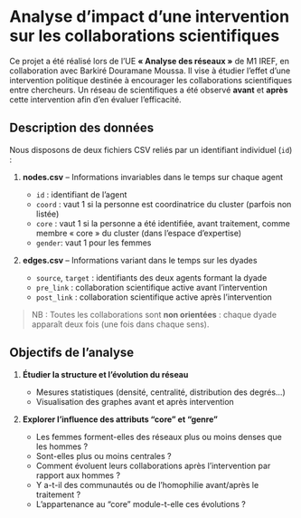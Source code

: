 # Analyse d’impact d’une intervention sur les collaborations scientifiques

Ce projet a été réalisé lors de l’UE **« Analyse des réseaux »** de M1 IREF, en collaboration avec Barkiré Douramane Moussa. Il vise à étudier l’effet d’une intervention politique destinée à encourager les collaborations scientifiques entre chercheurs. Un réseau de scientifiques a été observé **avant** et **après** cette intervention afin d’en évaluer l’efficacité.


## Description des données

Nous disposons de deux fichiers CSV reliés par un identifiant individuel (`id`) :

1. **nodes.csv** – Informations invariables dans le temps sur chaque agent

   * `id` : identifiant de l’agent
   * `coord` : vaut 1 si la personne est coordinatrice du cluster (parfois non listée)
   * `core`  : vaut 1 si la personne a été identifiée, avant traitement, comme membre « core » du cluster (dans l’espace d’expertise)
   * `gender`: vaut 1 pour les femmes

2. **edges.csv** – Informations variant dans le temps sur les dyades

   * `source`, `target` : identifiants des deux agents formant la dyade
   * `pre_link`  : collaboration scientifique active avant l’intervention
   * `post_link` : collaboration scientifique active après l’intervention

> NB : Toutes les collaborations sont **non orientées** : chaque dyade apparaît deux fois (une fois dans chaque sens).



## Objectifs de l’analyse

1. **Étudier la structure et l’évolution du réseau**

   * Mesures statistiques (densité, centralité, distribution des degrés…)
   * Visualisation des graphes avant et après intervention

2. **Explorer l’influence des attributs “core” et “genre”**

   * Les femmes forment-elles des réseaux plus ou moins denses que les hommes ?
   * Sont-elles plus ou moins centrales ?
   * Comment évoluent leurs collaborations après l’intervention par rapport aux hommes ?
   * Y a-t-il des communautés ou de l’homophilie avant/après le traitement ?
   * L’appartenance au “core” module-t-elle ces évolutions ?

